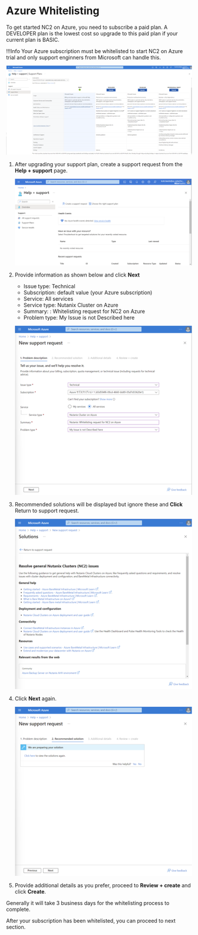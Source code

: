 
# Azure Whitelisting

To get started NC2 on Azure, you need to subscribe a paid plan. A DEVELOPER plan is the lowest cost so upgrade to this paid plan if your current plan is BASIC.

!!!Info
     Your Azure subscription must be whitelisted to start NC2 on Azure trial and only support enginners from Microsoft can handle this.

![](images/image.png)

1. After upgrading your support plan, create a support request from the **Help + support** page. 

    ![](images/image1.png)

2. Provide information as shown below and click **Next**

    - Issue type: Technical
    - Subscription: default value (your Azure subscription)
    - Service: All services
    - Service type: Nutanix Cluster on Azure
    - Summary: <your company name>: Whitelisting request for NC2 on Azure
    - Problem type: My Issue is not Described here

    ![](images/image2.png)

3. Recommended solutions will be displayed but ignore these and **Click** Return to support request.

    ![](images/image3.png)

4. Click **Next** again.
   
    ![](images/image4.png)

5. Provide additional details as you prefer, proceed to **Review + create** and click **Create**.

Generally it will take 3 business days for the whitelisting process to complete. 

After your subscription has been whitelisted, you can proceed to next section.
